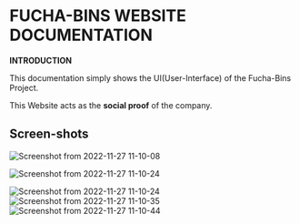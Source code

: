 # FUCHA-BINS WEBSITE DOCUMENTATION
  
  **INTRODUCTION**
  
This documentation simply shows the UI(User-Interface) of the Fucha-Bins Project. 

This Website acts as the **social proof** of the company.
 
## Screen-shots

![Screenshot from 2022-11-27 11-10-08](https://user-images.githubusercontent.com/96383368/204128201-39562be0-cb96-4c23-b187-ed067df486b3.png)


![Screenshot from 2022-11-27 11-10-24](https://user-images.githubusercontent.com/96383368/204128190-ae674d8c-8e2e-42dc-a1ac-0cd233709137.png)

![Screenshot from 2022-11-27 11-10-24](https://user-images.githubusercontent.com/96383368/204128206-d043044d-0323-4a76-9748-c3af3b8523ea.png)
![Screenshot from 2022-11-27 11-10-35](https://user-images.githubusercontent.com/96383368/204128207-e251d307-a9e4-4587-8502-4986818c87f7.png)
![Screenshot from 2022-11-27 11-10-44](https://user-images.githubusercontent.com/96383368/204128209-5a4ed549-d600-413a-9613-8ce93f4a4f46.png)
